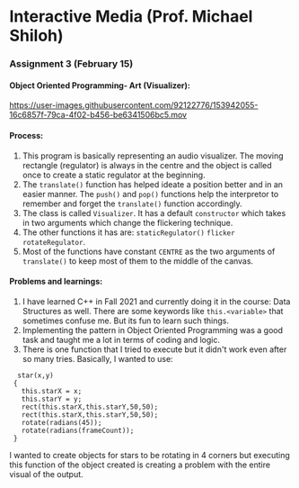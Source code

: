 # Interactive Media (Prof. Michael Shiloh)
### Assignment 3 (February 15)
####  Object Oriented Programming- Art (Visualizer):

https://user-images.githubusercontent.com/92122776/153942055-16c6857f-79ca-4f02-b456-be6341506bc5.mov

#### Process:
1. This program is basically representing an audio visualizer. The moving rectangle (regulator) is always in the centre and the object is called once to create a static regulator at the beginning.
2. The ````translate()```` function has helped ideate a position better and in an easier manner. The ````push()```` and ````pop()```` functions help the interpretor to remember and forget the ````translate()```` function accordingly.
3. The class is called ````Visualizer````. It has a default ````constructor```` which takes in two arguments which change the flickering technique.
4. The other functions it has are: ````staticRegulator()```` ````flicker```` ````rotateRegulator````.
5. Most of the functions have constant ````CENTRE```` as the two arguments of ````translate()```` to keep most of them to the middle of the canvas.


#### Problems and learnings:
1. I have learned C++ in Fall 2021 and currently doing it in the course: Data Structures as well. There are some keywords like ````this.<variable>```` that sometimes confuse me. But its fun to learn such things.
2. Implementing the pattern in Object Oriented Programming was a good task and taught me a lot in terms of coding and logic.
3. There is one function that I tried to execute but it didn't work even after so many tries. Basically, I wanted to use:
 ````
   star(x,y)
  {
    this.starX = x;
    this.starY = y;
    rect(this.starX,this.starY,50,50);
    rect(this.starX,this.starY,50,50);
    rotate(radians(45));
    rotate(radians(frameCount));
  }
 ````
 I wanted to create objects for stars to be rotating in 4 corners but executing this function of the object created is creating a problem with the entire visual of the output. 
 
 
